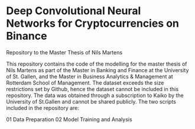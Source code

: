 # Deep Convolutional Neural Networks for Cryptocurrencies on Binance
Repository to the Master Thesis of Nils Martens

This repository contains the code of the modelling for the master thesis of Nils Martens as part of the Master in Banking and Finance at the University of St. Gallen, and the Master in Business Analytics & Management at Rotterdam School of Management. The dataset exceeds the size restrictions set by Github, hence the dataset cannot be included in this repository. The data was obtained through a subscription to Kaiko by the University of St.Gallen and cannot be shared publicly.
The two scripts included in the repository are:

01  Data Preparation
02  Model Training and Analysis
